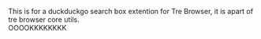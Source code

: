 This is for a duckduckgo search box extention for Tre Browser, it is apart of tre browser core utils.
⠀
⠀
⠀
⠀
⠀
⠀
⠀
⠀
⠀
⠀
⠀
⠀
⠀
⠀
⠀
⠀
⠀
⠀
OOOOKKKKKKKK
